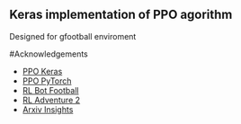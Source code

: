 ## Keras implementation of PPO agorithm
Designed for gfootball enviroment

#Acknowledgements
* [PPO Keras](https://github.com/LuEE-C/PPO-Keras)
* [PPO PyTorch](https://github.com/colinskow/move37/tree/master/ppo)
* [RL Bot Football](https://github.com/ChintanTrivedi/rl-bot-football)
* [RL Adventure 2](https://github.com/higgsfield/RL-Adventure-2)
* [Arxiv Insights](https://www.youtube.com/watch?v=5P7I-xPq8u8)

